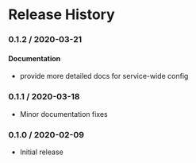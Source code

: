 # Release History

### 0.1.2 / 2020-03-21

#### Documentation

* provide more detailed docs for service-wide config

### 0.1.1 / 2020-03-18

* Minor documentation fixes

### 0.1.0 / 2020-02-09

* Initial release

